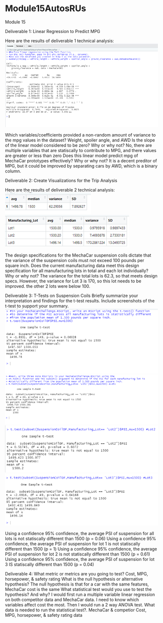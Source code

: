 # Module15AutosRUs
Module 15

Deliverable 1: Linear Regression to Predict MPG

Here are the results of deliverable 1 technical analysis:
![insert picture of console here](https://github.com/jrg12300/Module15AutosRUs/blob/main/d1image.PNG)

Which variables/coefficients provided a non-random amount of variance to the mpg values in the dataset?
  Weight, spoiler angle, and AWD
Is the slope of the linear model considered to be zero? Why or why not?
  No, there are multiple variables that are statiscally to contribute to MPG, and there values are greater or less than zero
Does this linear model predict mpg of MechaCar prototypes effectively? Why or why not?
  It is a decent preditor of MPG, but it could be improved by separating cars by AWD, which is a binary column.
  
 
 
Deliverable 2: Create Visualizations for the Trip Analysis 

Here are the results of deliverable 2 technical analysis:
![insert picture of the 1st dataframe](https://github.com/jrg12300/Module15AutosRUs/blob/main/d2.1image.PNG)
![insert picture of the 2nd dataframe](https://github.com/jrg12300/Module15AutosRUs/blob/main/d2.2image.PNG)

The design specifications for the MechaCar suspension coils dictate that the variance of the suspension coils must not exceed 100 pounds per square inch. Does the current manufacturing data meet this design specification for all manufacturing lots in total and each lot individually? Why or why not?
  The variance for the total lots is 62.3, so that meets design specs. However, the variance for Lot 3 is 170, so this lot needs to be improved. the other 2 lots were below 100.
  
Deliverable 3: T-Tests on Suspension Coils 
Briefly summarize your interpretation and findings for the t-test results. Include screenshots of the t-test to support your summary.
![insert pic of total t test](https://github.com/jrg12300/Module15AutosRUs/blob/main/d3totalimage.PNG)
![insert pic of lot 1 t test](https://github.com/jrg12300/Module15AutosRUs/blob/main/d3.1image.PNG)
![insert pic of lot 2 t test](https://github.com/jrg12300/Module15AutosRUs/blob/main/d3.2image.PNG)
![insert pic of lot 3 t test](https://github.com/jrg12300/Module15AutosRUs/blob/main/d3.3image.PNG)

Using a confidence 95% confidence, the average PSI of suspension for all lots is not statiscally different than 1500 (p = 0.06)
Using a confidence 95% confidence, the average PSI of suspension for lot 1 is not statiscally different than 1500 (p = 1)
Using a confidence 95% confidence, the average PSI of suspension for lot 2 is not statiscally different than 1500 (p = 0.61)
Using a confidence 95% confidence, the average PSI of suspension for lot 3 IS statiscally different than 1500 (p = 0.04)


Deliverable 4: 
What metric or metrics are you going to test?
  Cost, MPG, horsepower, & safety rating
What is the null hypothesis or alternative hypothesis?
  The null hypothesis is that for a car with the same features, MechaCar cost is the same
What statistical test would you use to test the hypothesis? And why?
  I would first run a multiple variable linear regression on both competitor data and MechaCar data. I need to know which variables affect cost the most.
  Then I would run a 2 way ANOVA test.
What data is needed to run the statistical test?.
  MechaCar & competior Cost, MPG, horsepower, & safety rating data

